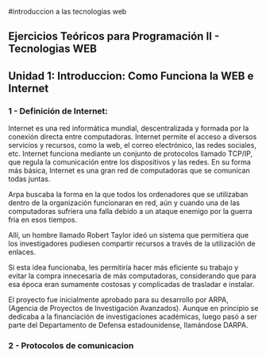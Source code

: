 #introduccion a las tecnologias web

## Ejercicios Teóricos para Programación II - Tecnologias WEB

## Unidad 1: Introduccion: Como Funciona la WEB e Internet

### 1 - Definición de Internet:
Internet es una red informática mundial, descentralizada y formada por la conexión directa entre computadoras. Internet permite el acceso a diversos servicios y recursos, como la web, el correo electrónico, las redes sociales, etc. Internet funciona mediante un conjunto de protocolos llamado TCP/IP, que regula la comunicación entre los dispositivos y las redes.
En su forma más básica, Internet es una gran red de computadoras que se comunican todas juntas.

Arpa buscaba la forma en la que todos los ordenadores que se utilizaban dentro de la organización funcionaran en red, aún y cuando una de las computadoras sufriera una falla debido a un ataque enemigo por la guerra fria en esos tiempos.

Allí, un hombre llamado Robert Taylor ideó un sistema que permitiera que los investigadores pudiesen compartir recursos a través de la utilización de enlaces.

Si esta idea funcionaba, les permitiría hacer más eficiente su trabajo y evitar la compra innecesaria de más computadoras, considerando que para esa época eran sumamente costosas y complicadas de trasladar e instalar.

El proyecto fue inicialmente aprobado para su desarrollo por ARPA, (Agencia de Proyectos de Investigación Avanzados). Aunque en principio se dedicaba a la financiación de investigaciones académicas, luego pasó a ser parte del Departamento de Defensa estadounidense, llamándose DARPA.

### 2 - Protocolos de comunicacion 
